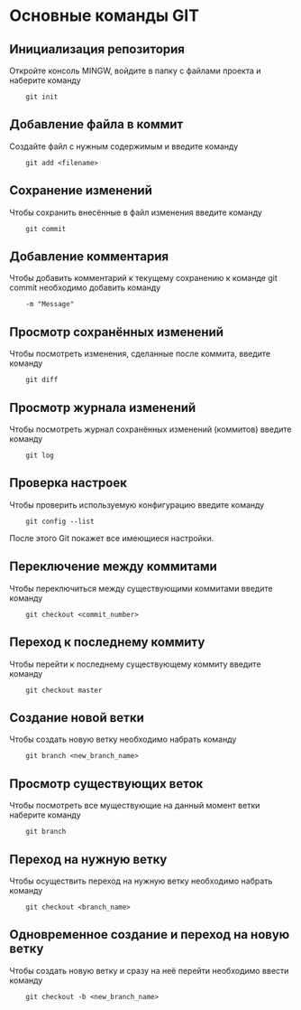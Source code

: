 # Основные команды GIT

## Инициализация репозитория

Откройте консоль MINGW, войдите в папку с файлами проекта и наберите команду
```
    git init
```

## Добавление файла в коммит

Создайте файл с нужным содержимым и введите команду
```
    git add <filename>
```

## Сохранение изменений

Чтобы сохранить внесённые в файл изменения введите команду
```
    git commit
```

## Добавление комментария

Чтобы добавить комментарий к текущему сохранению к команде git commit необходимо добавить команду
```
    -m "Message"
```

## Просмотр сохранённых изменений

Чтобы посмотреть изменения, сделанные после коммита, введите команду
```
    git diff
```
## Просмотр журнала изменений

Чтобы посмотреть журнал сохранённых изменений (коммитов) введите команду
```
    git log
```

## Проверка настроек
Чтобы проверить используемую конфигурацию введите команду
```
    git config --list
```
После этого Git покажет все имеющиеся настройки.

## Переключение между коммитами
Чтобы переключиться между существующими коммитами введите команду
```
    git checkout <commit_number>
```

## Переход к последнему коммиту
Чтобы перейти к последнему существующему коммиту введите команду
```
    git checkout master
```

## Создание новой ветки

Чтобы создать новую ветку необходимо набрать команду
```
    git branch <new_branch_name>
```

## Просмотр существующих веток

Чтобы посмотреть все муществующие на данный момент ветки наберите команду
```
    git branch
```

## Переход на нужную ветку

Чтобы осуществить переход на нужную ветку необходимо набрать команду
```
    git checkout <branch_name>
```

## Одновременное создание и переход на новую ветку

Чтобы создать новую ветку и сразу на неё перейти необходимо ввести команду
```
    git checkout -b <new_branch_name>

```
